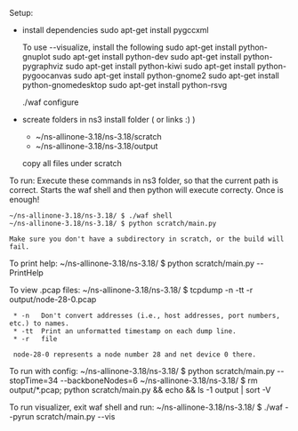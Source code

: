 Setup:
* install dependencies
	sudo apt-get install pygccxml

	To use --visualize, install the following
	sudo apt-get install python-gnuplot
	sudo apt-get install python-dev
	sudo apt-get install python-pygraphviz
	sudo apt-get install python-kiwi
	sudo apt-get install python-pygoocanvas
	sudo apt-get install python-gnome2
	sudo apt-get install python-gnomedesktop
	sudo apt-get install python-rsvg

	./waf configure

* screate folders in ns3 install folder ( or links :) )
	* ~/ns-allinone-3.18/ns-3.18/scratch
	* ~/ns-allinone-3.18/ns-3.18/output

	copy all files under scratch

To run:
	Execute these commands in ns3 folder, so that the current path is correct.
	Starts the waf shell and then python will execute correcty. Once is enough!

	~/ns-allinone-3.18/ns-3.18/ $ ./waf shell
	~/ns-allinone-3.18/ns-3.18/ $ python scratch/main.py

	Make sure you don't have a subdirectory in scratch, or the build will fail.

To print help:
	~/ns-allinone-3.18/ns-3.18/ $ python scratch/main.py --PrintHelp

To view .pcap files:
	~/ns-allinone-3.18/ns-3.18/ $ tcpdump -n -tt -r output/node-28-0.pcap

	 * -n	Don't convert addresses (i.e., host addresses, port numbers, etc.) to names.
	 * -tt	Print an unformatted timestamp on each dump line.
	 * -r	file

	 node-28-0 represents a node number 28 and net device 0 there.

To run with config:
	~/ns-allinone-3.18/ns-3.18/ $ python scratch/main.py --stopTime=34 --backboneNodes=6
	~/ns-allinone-3.18/ns-3.18/ $ rm output/*.pcap; python scratch/main.py && echo && ls -1 output | sort -V

To run visualizer, exit waf shell and run:
	~/ns-allinone-3.18/ns-3.18/ $ ./waf --pyrun scratch/main.py --vis
